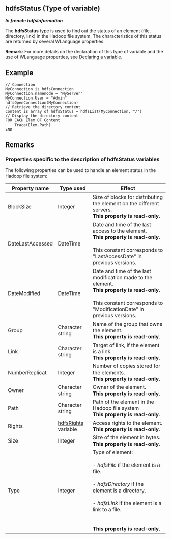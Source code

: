 
## hdfsStatus (Type of variable)

***In french: hdfsInformation***
				



<a name="XUse"></a>
<a name="Use"></a>
<a name="description"></a>
The **hdfsStatus** type is used to find out the status of an element (file, directory, link) in the Hadoop file system. The characteristics of this status are returned by several WLanguage properties. 

**Remark**: For more details on the declaration of this type of variable and the use of WLanguage properties, see [Declaring a variable](../Motscles/1514032.md).
<a name="Example1"></a>
<a name="sample_code"></a>

## Example


```wl
// Connection
MyConnection is hdfsConnection
MyConnection.namenode = "MyServer"
MyConnection.User = "Admin"
hdfsOpenConnection(MyConnection)
// Retrieve the directory content
Content is array of hdfsStatus = hdfsList(MyConnection, "/")
// Display the directory content
FOR EACH Elem OF Content
	Trace(Elem.Path)
END
```





<a name="NOTE0"></a>

## Remarks
<a name="NOTE0_1"></a>


### Properties specific to the description of hdfsStatus variables
<a name="properties_specific_the_description_hdfsstatus_variables_ELTPARAGRAPHE000029"></a>

The following properties can be used to handle an element status in the Hadoop file system:

| Property name | Type used | Effect |
| --- | --- | --- |
| BlockSize | Integer | Size of blocks for distributing the element on the different servers.<br>**This property is read-only**. |
| DateLastAccessed | DateTime | Date and time of the last access to the element.<br>**This property is read-only**.<br><br>This constant corresponds to "LastAccessDate" in previous versions. |
| DateModified | DateTime | Date and time of the last modification made to the element.<br>**This property is read-only**.<br><br>This constant corresponds to "ModificationDate" in previous versions. |
| Group | Character string | Name of the group that owns the element.<br>**This property is read-only**. |
| Link | Character string | Target of link, if the element is a link.<br>**This property is read-only**. |
| NumberReplicat | Integer | Number of copies stored for the elements.<br>**This property is read-only**. |
| Owner | Character string | Owner of the element.<br>**This property is read-only**. |
| Path | Character string | Path of the element in the Hadoop file system<br>**This property is read-only**. |
| Rights | [hdfsRights](../WDLang4/1000021662.md) variable | Access rights to the element.<br>**This property is read-only**. |
| Size | Integer | Size of the element in bytes.<br>**This property is read-only**. |
| Type | Integer | Type of element:<br><br>- *hdfsFile* if the element is a file.<br><br>- *hdfsDirectory* if the element is a directory.<br><br>- *hdfsLink* if the element is a link to a file.<br><br><br>**This property is read-only**. |




